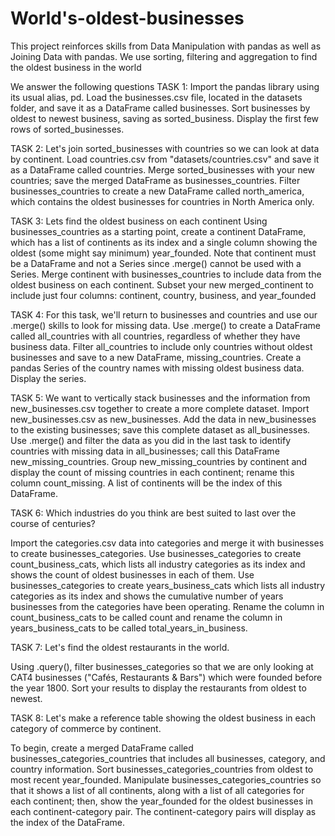 # World's-oldest-businesses

This project reinforces skills from Data Manipulation with pandas as well as Joining Data with pandas.
We use sorting, filtering and aggregation to find the oldest business in the world

We answer the following questions
TASK 1: Import the pandas library using its usual alias, pd. Load the businesses.csv file, located in the datasets folder, and save it as a DataFrame called businesses. Sort businesses by oldest to newest business, saving as sorted_business. Display the first few rows of sorted_businesses.

TASK 2: Let's join sorted_businesses with countries so we can look at data by continent. Load countries.csv from "datasets/countries.csv" and save it as a DataFrame called countries. Merge sorted_businesses with your new countries; save the merged DataFrame as businesses_countries. Filter businesses_countries to create a new DataFrame called north_america, which contains the oldest businesses for countries in North America only.

TASK 3: Lets find the oldest business on each continent Using businesses_countries as a starting point, create a continent DataFrame, which has a list of continents as its index and a single column showing the oldest (some might say minimum) year_founded. Note that continent must be a DataFrame and not a Series since .merge() cannot be used with a Series. Merge continent with businesses_countries to include data from the oldest business on each continent. Subset your new merged_continent to include just four columns: continent, country, business, and year_founded

TASK 4: For this task, we'll return to businesses and countries and use our .merge() skills to look for missing data.
Use .merge() to create a DataFrame called all_countries with all countries, regardless of whether they have business data.
Filter all_countries to include only countries without oldest businesses and save to a new DataFrame, missing_countries.
Create a pandas Series of the country names with missing oldest business data.
Display the series.

TASK 5: We want to vertically stack businesses and the information from new_businesses.csv together to create a more complete dataset.
Import new_businesses.csv as new_businesses.
Add the data in new_businesses to the existing businesses; save this complete dataset as all_businesses.
Use .merge() and filter the data as you did in the last task to identify countries with missing data in all_businesses; call this DataFrame new_missing_countries.
Group new_missing_countries by continent and display the count of missing countries in each continent; rename this column count_missing. A list of continents will be the index of this DataFrame.

TASK 6: Which industries do you think are best suited to last over the course of centuries?

Import the categories.csv data into categories and merge it with businesses to create businesses_categories.
Use businesses_categories to create count_business_cats, which lists all industry categories as its index and shows the count of oldest businesses in each of them.
Use businesses_categories to create years_business_cats which lists all industry categories as its index and shows the cumulative number of years businesses from the categories have been operating.
Rename the column in count_business_cats to be called count and rename the column in years_business_cats to be called total_years_in_business.

TASK 7: Let's find the oldest restaurants in the world.

Using .query(), filter businesses_categories so that we are only looking at CAT4 businesses ("Cafés, Restaurants & Bars") which were founded before the year 1800.
Sort your results to display the restaurants from oldest to newest.

TASK 8: Let's make a reference table showing the oldest business in each category of commerce by continent.

To begin, create a merged DataFrame called businesses_categories_countries that includes all businesses, category, and country information. Sort businesses_categories_countries from oldest to most recent year_founded. Manipulate businesses_categories_countries so that it shows a list of all continents, along with a list of all categories for each continent; then, show the year_founded for the oldest businesses in each continent-category pair. The continent-category pairs will display as the index of the DataFrame.


